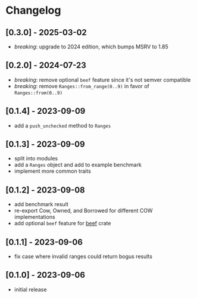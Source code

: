 # Changelog

## [0.3.0] - 2025-03-02

- _breaking_: upgrade to 2024 edition, which bumps MSRV to 1.85

## [0.2.0] - 2024-07-23

- _breaking_: remove optional `beef` feature since it's not semver compatible
- _breaking_: remove `Ranges::from_range(0..9)` in favor of `Ranges::from(0..9)`

## [0.1.4] - 2023-09-09

- add a `push_unchecked` method to `Ranges`

## [0.1.3] - 2023-09-09

- split into modules
- add a `Ranges` object and add to example benchmark
- implement more common traits

## [0.1.2] - 2023-09-08

- add benchmark result
- re-export Cow, Owned, and Borrowed for different COW implementations
- add optional `beef` feature for [beef](https://crates.io/crates/beef) crate

## [0.1.1] - 2023-09-06

- fix case where invalid ranges could return bogus results

## [0.1.0] - 2023-09-06

- initial release
